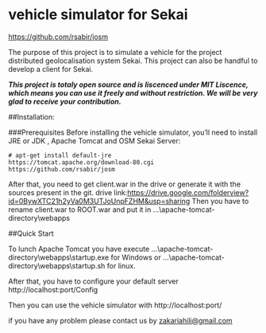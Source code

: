 # vehicle simulator for Sekai 
 https://github.com/rsabir/josm

The purpose of this project is to simulate a vehicle for the project distributed geolocalisation system Sekai.
This project can also be handful to develop a client for Sekai.

***This project is totaly open source and is liscenced under MIT Liscence, which means you can use it freely and without restriction. We will be very glad to receive your contribution.***

##Installation:

###Prerequisites
Before installing the vehicle simulator, you’ll need to install  JRE  or JDK , Apache Tomcat and OSM Sekai Server:
```
# apt-get install default-jre
https://tomcat.apache.org/download-80.cgi
https://github.com/rsabir/josm
```
After that, you need to get client.war in the drive or generate it with the sources present in the git.
drive link:https://drive.google.com/folderview?id=0BywXTC21h2yVa0M3UTJoUnpFZHM&usp=sharing
Then you have to rename client.war to ROOT.war and put it in ...\apache-tomcat-directory\webapps

##Quick Start

To lunch Apache Tomcat you have execute ...\apache-tomcat-directory\webapps\startup.exe for Windows or 
...\apache-tomcat-directory\webapps\startup.sh for linux.
 
After that, you have to configure your default server http://localhost:port/Config

Then you can use the vehicle simulator with http://localhost:port/

if you have any problem please contact us by zakariahili@gmail.com
